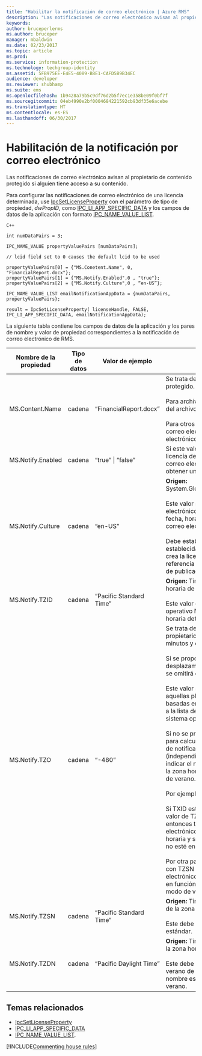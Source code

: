 ```yaml
---
title: "Habilitar la notificación de correo electrónico | Azure RMS"
description: "Las notificaciones de correo electrónico avisan al propietario de contenido protegido si alguien tiene acceso a su contenido."
keywords: 
author: bruceperlerms
ms.author: bruceper
manager: mbaldwin
ms.date: 02/23/2017
ms.topic: article
ms.prod: 
ms.service: information-protection
ms.technology: techgroup-identity
ms.assetid: 5FB975EE-E4E5-4089-B8E1-CAFD5B9B34EC
audience: developer
ms.reviewer: shubhamp
ms.suite: ems
ms.openlocfilehash: 1b9428a79b5c9df76d2b5f7ec1e358be09f0bf7f
ms.sourcegitcommit: 04eb4990e2bf0004684221592cb93df35e6acebe
ms.translationtype: HT
ms.contentlocale: es-ES
ms.lasthandoff: 06/30/2017
---
```

# <a name="how-to-enable-email-notification"></a>Habilitación de la notificación por correo electrónico

Las notificaciones de correo electrónico avisan al propietario de contenido protegido si alguien tiene acceso a su contenido.

Para configurar las notificaciones de correo electrónico de una licencia determinada, use [IpcSetLicenseProperty](https://msdn.microsoft.com/library/hh535271.aspx) con el parámetro de tipo de propiedad, *dwPropID*, como [IPC\_LI\_APP\_SPECIFIC\_DATA](https://msdn.microsoft.com/library/hh535287.aspx) y los campos de datos de la aplicación con formato [IPC\_NAME\_VALUE\_LIST](https://msdn.microsoft.com/library/hh535277.aspx).

    C++

    int numDataPairs = 3;

    IPC_NAME_VALUE propertyValuePairs [numDataPairs];

    // lcid field set to 0 causes the default lcid to be used

    propertyValuePairs[0] = {"MS.Conetent.Name", 0, "FinancialReport.docx"};
    propertyValuePairs[1] = {"MS.Notify.Enabled",0 , "true"};
    propertyValuePairs[2] = {"MS.Notify.Culture",0 , “en-US”};

    IPC_NAME_VALUE_LIST emailNotificationAppData = {numDataPairs, propertyValuePairs};

    result = IpcSetLicenseProperty( licenseHandle, FALSE, IPC_LI_APP_SPECIFIC_DATA, emailNotificationAppData);


La siguiente tabla contiene los campos de datos de la aplicación y los pares de nombre y valor de propiedad correspondientes a la notificación de correo electrónico de RMS.


|Nombre de la propiedad | Tipo de datos | Valor de ejemplo | Notas |
|--------------|-----------|---------------|-------|
|MS.Content.Name|cadena|“FinancialReport.docx”|Se trata de un identificador asociado con el contenido protegido.<br><br> Para archivos protegidos, este valor debe ser el nombre del archivo sin información de ruta de acceso.<br><br> Para otros tipos de contenido, como un mensaje de correo electrónico, podría ser el asunto del correo electrónico o podría estar vacío.|
|MS.Notify.Enabled|cadena|“true” &#124; “false”|Si este valor se establece en “true”, el propietario de la licencia de publicación recibirá una notificación de correo electrónico cuando un usuario intente usarla para obtener una licencia de usuario final.|
|MS.Notify.Culture|cadena|“en-US”| **Origen:** System.Globalization.CultureInfo.CurrentUICulture.Name <br><br>Este valor se usa para determinar el idioma del correo electrónico de notificación, así como el formato de fecha, hora y número que debe usarse en el mensaje de correo electrónico.<br><br>Debe establecerse en función de la configuración establecida por el usuario de la máquina en la que se crea la licencia de publicación o en función de la referencia cultural preferida del propietario de la licencia de publicación.|
|MS.Notify.TZID|cadena|“Pacific Standard Time”|**Origen:** TimeZoneInfo.Local.Id - Identificador de zona horaria de Windows.<br><br>Este valor es el identificador de zona horaria del sistema operativo Microsoft Windows que describe una zona horaria determinada y sus características.|
|MS.Notify.TZO|cadena|“-480”|Se trata del desplazamiento de zona horaria del propietario de la licencia de publicación expresado minutos y con respecto a la hora UTC.<br><br>Si se proporciona un valor válido de TZID, se usará el desplazamiento de la zona horaria especificada por él y se omitirá este valor.<br><br>Este valor será el que con toda probabilidad usen aquellas plataformas de publicación que no estén basadas en Windows y que, por tanto, no tengan acceso a la lista de valores de identificador de zona horaria del sistema operativo Windows.<br><br>Si no se proporciona un valor TZID, se usará este valor para calcular el desplazamiento horario de los mensajes de notificación, mientras que el TZSN se usará (independientemente del valor de zona horaria) para indicar el nombre de la zona horaria. Esto provocará que la zona horaria sea fija y no se actualice con el horario de verano.<br><br>Por ejemplo:<br><br>Si TXID está en blanco, TZ0 se configura en “-420” y el valor de TZSN se establece en “Pacific Daylight Time”, entonces todos los valores mostrados en el correo electrónico de notificación se ajustarán a esa zona horaria y se mostrarán aunque el horario de verano ya no esté en vigor.<br><br>Por otra parte, si se proporciona un valor de TZID junto con TZSN y TZDN, las horas especificadas en el correo electrónico de notificación se ajustarán y se mostrarán en función de si la fecha y hora deben mostrarse en modo de verano o en modo estándar.|
|MS.Notify.TZSN|cadena|“Pacific Standard Time”|**Origen:** TimeZoneInfo.Local.StandardName - Nombre de la zona horaria estándar.<br><br>Este debe el nombre localizado de la zona horaria estándar.|
|MS.Notify.TZDN|cadena|“Pacific Daylight Time”|**Origen:** TimeZoneInfo.Local.DaylightName - Nombre de la zona horaria del horario de verano.<br><br>Este debe ser el nombre localizado del horario de verano de la zona horaria. Puede ser el mismo que el nombre estándar si la zona horaria no admite horario de verano.|

## <a name="related-topics"></a>Temas relacionados

- [IpcSetLicenseProperty](https://msdn.microsoft.com/library/hh535271.aspx)
- [IPC\_LI\_APP\_SPECIFIC\_DATA](https://msdn.microsoft.com/library/hh535287.aspx)
- [IPC\_NAME\_VALUE\_LIST](https://msdn.microsoft.com/library/hh535277.aspx).

[!INCLUDE[Commenting house rules](../includes/houserules.md)]